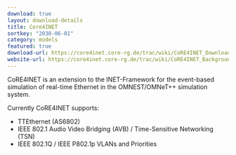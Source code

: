 ```yaml
---
download: true
layout: download-details
title: Core4INET
sortkey: "2030-06-01"
category: models
featured: true
download-url: https://core4inet.core-rg.de/trac/wiki/CoRE4INET_Download
website-url: https://core4inet.core-rg.de/trac/wiki/CoRE4INET_Background
---
```


CoRE4INET is an extension to the INET-Framework for the event-based simulation of real-time Ethernet in the OMNEST/OMNeT++ simulation system. 

Currently CoRE4INET supports:
- TTEthernet (AS6802)
- IEEE 802.1 Audio Video Bridging (AVB) / Time-Sensitive Networking (TSN)
- IEEE 802.1Q / IEEE P802.1p VLANs and Priorities

